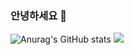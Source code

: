 ### 안녕하세요 👋
![Anurag's GitHub stats](https://github-readme-stats.vercel.app/api?username=kyunjihwan&hide=contribs,prs&show_icons=true&theme=테마)
<a href="https://www.notion.so/c0b1dac242e9433d9af31b2efbb0a30e?pvs=4"><img src="https://img.shields.io/badge/notion-3776AB?style=flat-square&logo=notion&logoColor=white"/></a>

